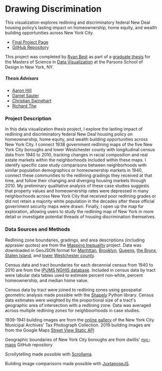 # Drawing Discrimination

This visualization explores redlining and discriminatory federal New Deal housing policy’s lasting impact on homeownership, home equity, and wealth building opportunities across New York City.

* [Final Project Page](https://www.ryanabest.com/ms2-2019/thesis/)
* [GitHub Repository](https://github.com/ryanabest/ms2-2019)

<p>This project was completed by <a href='https://www.ryanabest.com'>Ryan Best</a> as part of a <a href='http://parsons.nyc/thesis-2019/'>graduate thesis</a> for the Masters of Science in <a href='https://www.newschool.edu/parsons/ms-data-visualization/'>Data Visualization</a> at the Parsons School of Design in New York, NY.</p>

##### Thesis Advisors
* [Aaron Hill](http://aaronhill.nyc/)
* [Daniel Sauter](http://danielsauter.com/)
* [Christian Swinehart](http://samizdat.co/)
* [Richard The](http://www.richardthe.com/)


### Project Description
In this data visualization thesis project, I explore the lasting impact of redlining and discriminatory federal New Deal housing policy on homeownership, home equity, and wealth building opportunities across New York City. I connect 1938 government redlining maps of the five New York City boroughs and lower Westchester county with longitudinal census data from 1940 to 2010, tracking changes in racial composition and real estate markets within the neighborhoods included within these maps. I identify specific case study comparisons between neighborhoods with similar population demographics or homeownership markets in 1940, connect these communities to the redlining gradings they received at that time, and follow their changing and diverging housing markets through 2010.  My preliminary qualitative analysis of these case studies suggests that property values and homeownership rates were depressed in many neighborhoods across New York City that received poor redlining grades or did not retain a majority white population in the decades after these official government security maps were drawn. Finally, I open up the map for exploration, allowing users to study the redlining map of New York in more detail or investigate potential threads of housing discrimination themselves.

### Data Sources and Methods
<p>Redlining zone boundaries, gradings, and area descriptions (including apprasier quotes) are from the <a  href='https://dsl.richmond.edu/panorama/redlining/'>Mapping Inequality</a> project. Data was downloaded in GeoJSON format for <a  href='https://dsl.richmond.edu/panorama/redlining/#loc=11/40.7940/-73.9570&opacity=0.8&city=manhattan-ny'>Manhttan</a>, <a  href='https://dsl.richmond.edu/panorama/redlining/#loc=11/40.6543/-73.9490&opacity=0.8&city=brooklyn-ny'>Brooklyn</a>, <a  href='https://dsl.richmond.edu/panorama/redlining/#loc=11/40.6840/-73.8268&opacity=0.8&city=queens-ny'>Queens</a>, <a  href='https://dsl.richmond.edu/panorama/redlining/#loc=12/40.8580/-73.8565&opacity=0.8&city=bronx-ny'>the Bronx</a>, <a href='https://dsl.richmond.edu/panorama/redlining/#loc=12/40.5740/-74.1560&opacity=0.8&city=staten-island-ny' >Staten Island</a>, and <a href='https://dsl.richmond.edu/panorama/redlining/#loc=12/40.9360/-73.8250&opacity=0.8&city=lower-westchester-co.-ny'>lower Westchester&nbsp;county</a>.</p>
<p>Census data and tract boundaries for each decennial census from 1940 to 2010 are from the <a  href='https://www.nhgis.org/'>IPUMS NGHIS database</a>. Included in census data by tract were tabular data tables used to estimate percent non&#8209;white, percent homeownership, and median home value.</p>
<p>Census data by tract were joined to redlining zones using geospatial geometric analysis made possible with the <a href='https://pypi.org/project/Shapely/' >Shapely</a> Python library. Census data estimates were weighted by the proportional size of a tract's geographic area of intersection with a redlining zone. Data was averaged across multiple redlining zones for neighboorhoods in case&nbsp;studies.</p>
<p>1939-1941 building images are from the <a href='http://nycma.lunaimaging.com/luna/servlet' >online gallery</a> of the New York City Municipal Archives' Tax Photograph Collection. 2019 building images are from the Google Maps <a href='https://developers.google.com/maps/documentation/streetview/intro' >Street View Static&nbsp;API</a></p>
<p>Geographic boundaries of New York City boroughs are from dwillis' <a href='https://github.com/dwillis/nyc-maps'>nyc-maps</a> GitHub repository</p>
<p>Scrollytelling made possible with&nbsp;<a  href='https://github.com/russellgoldenberg/scrollama'>Scrollama</a>.</p>
<p>Building image comparisons made possible with&nbsp;<a  href='https://juxtapose.knightlab.com/'>JuxtaposeJS</a>.</p>
